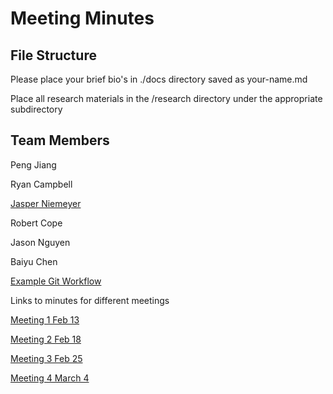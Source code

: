 
# Meeting Minutes

## File Structure
Please place your brief bio's in ./docs directory saved as your-name.md

Place all research materials in the /research directory under the appropriate subdirectory

## Team Members

Peng Jiang

Ryan Campbell

[Jasper Niemeyer](./docs/jasper-niemeyer.md)

Robert Cope

Jason Nguyen

Baiyu Chen

[Example Git Workflow](./docs/workflow.md)

Links to minutes for different meetings

[Meeting 1 Feb 13](./minutes/Minutes-02-13)

[Meeting 2 Feb 18](./minutes/Minutes-02-18.md)

[Meeting 3 Feb 25](./minutes/Minutes-02-25.md)

[Meeting 4 March 4](./minutes/Minutes-03-04.md)



